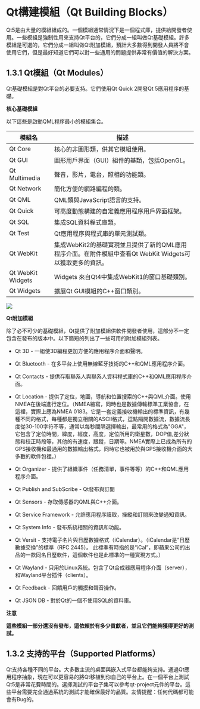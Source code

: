 # Qt構建模組（Qt Building Blocks）

Qt5是由大量的模組組成的。一個模組通常情況下是一個程式庫，提供給開發者使用。一些模組是強制性用來支持Qt平台的，它們分成一組叫做Qt基礎模組。許多模組是可選的，它們分成一組叫做Qt附加模組，預計大多數得到開發人員將不會使用它們，但是最好知道它們可以對一些通用的問題提供非常有價值的解決方案。

## 1.3.1 Qt模組（Qt Modules）

Qt基礎模組是對Qt平台的必要支持。它們使用Qt Quick 2開發Qt 5應用程序的基礎。

**核心基礎模組**

以下這些是啟動QML程序最小的模組集合。

| 模組名 | 描述 |
| -- | -- |
| Qt Core | 核心的非圖形類，供其它模組使用。 |
| Qt GUI  | 圖形用戶界面（GUI）組件的基類，包括OpenGL。 |
| Qt Multimedia | 聲音，影片，電台，照相的功能類。 |
| Qt Network  | 簡化方便的網路編程的類。 |
| Qt QML | QML類與JavaScript語言的支持。 |
| Qt Quick | 可高度動態構建的自定義應用程序用戶界面框架。 |
| Qt SQL | 集成SQL資料程式庫類。 |
| Qt Test | Qt應用程序與程式庫的單元測試類。 |
| Qt WebKit | 集成WebKit2的基礎實現並且提供了新的QML應用程序介面。在附件模組中查看Qt WebKit Widgets可以獲取更多的資訊。 |
| Qt WebKit Widgets | Widgets	來自Qt4中集成WebKit1的窗口基礎類別。 |
| Qt Widgets | 擴展Qt GUI模組的C++窗口類別。 |

![](http://qmlbook.org/_images/graphviz-748fb340dd79a8004144bb8c91ec98bf1ed82cf3.png)

**Qt附加模組**

除了必不可少的基礎模組，Qt提供了附加模組供軟件開發者使用，這部分不一定包含在發布的版本中。以下簡短的列出了一些可用的附加模組列表。
* Qt 3D - 一組使3D編程更加方便的應用程序介面和聲明。

* Qt Bluetooth - 在多平台上使用無線藍牙技術的C++和QML應用程序介面。

* Qt Contacts - 提供存取聯系人與聯系人資料程式庫的C++和QML應用程序介面。

* Qt Location - 提供了定位，地圖，導航和位置搜索的C++與QML介面。使用NMEA在後端進行定位。（NMEA縮寫，同時也是數據傳輸標準工業協會，在這裡，實際上應為NMEA 0183。它是一套定義接收機輸出的標準資訊，有幾種不同的格式，每種都是獨立相關的ASCII格式，逗點隔開數據流，數據流長度從30-100字符不等，通常以每秒間隔選擇輸出，最常用的格式為"GGA"，它包含了定位時間，緯度，經度，高度，定位所用的衛星數，DOP值,差分狀態和校正時段等，其他的有速度，跟蹤，日期等。NMEA實際上已成為所有的GPS接收機和最通用的數據輸出格式，同時它也被用於與GPS接收機介面的大多數的軟件包裡。）

* Qt Organizer - 提供了組織事件（任務清單，事件等等）的C++和QML應用程序介面。

* Qt Publish and SubScribe - Qt發布與訂閱

* Qt Sensors - 存取傳感器的QML與C++介面。

* Qt Service Framework - 允許應用程序讀取，操縱和訂閱來改變通知資訊。

* Qt System Info - 發布系統相關的資訊和功能。

* Qt Versit - 支持電子名片與日歷數據格式（iCalendar）。（iCalendar是“日歷數據交換”的標準（RFC 2445）。 此標準有時指的是“iCal”，即蘋果公司的出品的一款同名日歷軟件，這個軟件也是此標準的一種實現方式。）

* Qt Wayland - 只用於Linux系統。包含了Qt合成器應用程序介面（server），和Wayland平台插件（clients）。

* Qt Feedback - 回饋用戶的觸摸和聲音操作。

* Qt JSON DB - 對於Qt的一個不使用SQL的資料庫。

**注意**

**這些模組一部分還沒有發布，這依賴於有多少貢獻者，並且它們能夠獲得更好的測試。**

## 1.3.2 支持的平台（Supported Platforms）

Qt支持各種不同的平台。大多數主流的桌面與嵌入式平台都能夠支持。通過Qt應用程序抽象，現在可以更容易的將Qt移植到你自己的平台上。在一個平台上測試Qt5是非常花費時間的。選擇測試的平台子集可以參考qt-project元件的平台。這些平台需要完全通過系統的測試才能確保最好的品質。友情提醒：任何代碼都可能會有Bug的。
